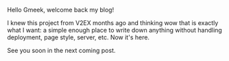 Hello Gmeek, welcome back my blog!

I knew this project from V2EX months ago and thinking wow that is exactly what I want: a simple enough place to write down anything without handling deployment, page style, server, etc. Now it's here.

See you soon in the next coming post.